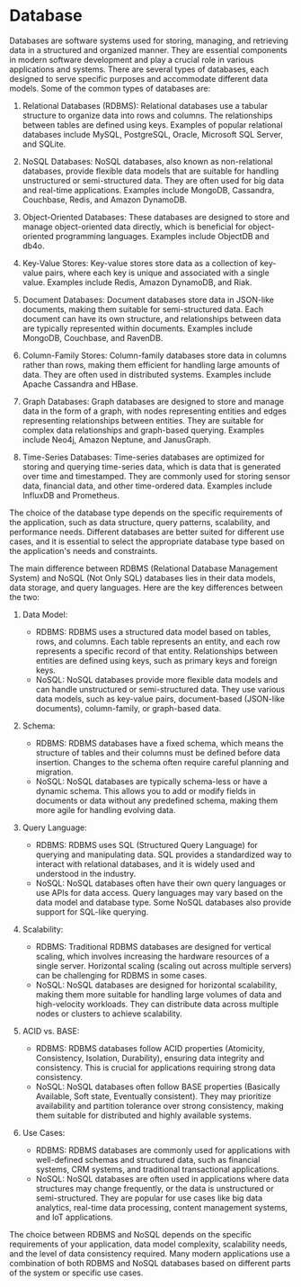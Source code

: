 # Database

Databases are software systems used for storing, managing, and retrieving data in a structured and organized manner. They are essential components in modern software development and play a crucial role in various applications and systems. There are several types of databases, each designed to serve specific purposes and accommodate different data models. Some of the common types of databases are:

1. Relational Databases (RDBMS): Relational databases use a tabular structure to organize data into rows and columns. The relationships between tables are defined using keys. Examples of popular relational databases include MySQL, PostgreSQL, Oracle, Microsoft SQL Server, and SQLite.

2. NoSQL Databases: NoSQL databases, also known as non-relational databases, provide flexible data models that are suitable for handling unstructured or semi-structured data. They are often used for big data and real-time applications. Examples include MongoDB, Cassandra, Couchbase, Redis, and Amazon DynamoDB.

3. Object-Oriented Databases: These databases are designed to store and manage object-oriented data directly, which is beneficial for object-oriented programming languages. Examples include ObjectDB and db4o.

4. Key-Value Stores: Key-value stores store data as a collection of key-value pairs, where each key is unique and associated with a single value. Examples include Redis, Amazon DynamoDB, and Riak.

5. Document Databases: Document databases store data in JSON-like documents, making them suitable for semi-structured data. Each document can have its own structure, and relationships between data are typically represented within documents. Examples include MongoDB, Couchbase, and RavenDB.

6. Column-Family Stores: Column-family databases store data in columns rather than rows, making them efficient for handling large amounts of data. They are often used in distributed systems. Examples include Apache Cassandra and HBase.

7. Graph Databases: Graph databases are designed to store and manage data in the form of a graph, with nodes representing entities and edges representing relationships between entities. They are suitable for complex data relationships and graph-based querying. Examples include Neo4j, Amazon Neptune, and JanusGraph.

8. Time-Series Databases: Time-series databases are optimized for storing and querying time-series data, which is data that is generated over time and timestamped. They are commonly used for storing sensor data, financial data, and other time-ordered data. Examples include InfluxDB and Prometheus.

The choice of the database type depends on the specific requirements of the application, such as data structure, query patterns, scalability, and performance needs. Different databases are better suited for different use cases, and it is essential to select the appropriate database type based on the application's needs and constraints.

The main difference between RDBMS (Relational Database Management System) and NoSQL (Not Only SQL) databases lies in their data models, data storage, and query languages. Here are the key differences between the two:

1. Data Model:
   - RDBMS: RDBMS uses a structured data model based on tables, rows, and columns. Each table represents an entity, and each row represents a specific record of that entity. Relationships between entities are defined using keys, such as primary keys and foreign keys.
   - NoSQL: NoSQL databases provide more flexible data models and can handle unstructured or semi-structured data. They use various data models, such as key-value pairs, document-based (JSON-like documents), column-family, or graph-based data.

2. Schema:
   - RDBMS: RDBMS databases have a fixed schema, which means the structure of tables and their columns must be defined before data insertion. Changes to the schema often require careful planning and migration.
   - NoSQL: NoSQL databases are typically schema-less or have a dynamic schema. This allows you to add or modify fields in documents or data without any predefined schema, making them more agile for handling evolving data.

3. Query Language:
   - RDBMS: RDBMS uses SQL (Structured Query Language) for querying and manipulating data. SQL provides a standardized way to interact with relational databases, and it is widely used and understood in the industry.
   - NoSQL: NoSQL databases often have their own query languages or use APIs for data access. Query languages may vary based on the data model and database type. Some NoSQL databases also provide support for SQL-like querying.

4. Scalability:
   - RDBMS: Traditional RDBMS databases are designed for vertical scaling, which involves increasing the hardware resources of a single server. Horizontal scaling (scaling out across multiple servers) can be challenging for RDBMS in some cases.
   - NoSQL: NoSQL databases are designed for horizontal scalability, making them more suitable for handling large volumes of data and high-velocity workloads. They can distribute data across multiple nodes or clusters to achieve scalability.

5. ACID vs. BASE:
   - RDBMS: RDBMS databases follow ACID properties (Atomicity, Consistency, Isolation, Durability), ensuring data integrity and consistency. This is crucial for applications requiring strong data consistency.
   - NoSQL: NoSQL databases often follow BASE properties (Basically Available, Soft state, Eventually consistent). They may prioritize availability and partition tolerance over strong consistency, making them suitable for distributed and highly available systems.

6. Use Cases:
   - RDBMS: RDBMS databases are commonly used for applications with well-defined schemas and structured data, such as financial systems, CRM systems, and traditional transactional applications.
   - NoSQL: NoSQL databases are often used in applications where data structures may change frequently, or the data is unstructured or semi-structured. They are popular for use cases like big data analytics, real-time data processing, content management systems, and IoT applications.

The choice between RDBMS and NoSQL depends on the specific requirements of your application, data model complexity, scalability needs, and the level of data consistency required. Many modern applications use a combination of both RDBMS and NoSQL databases based on different parts of the system or specific use cases.
